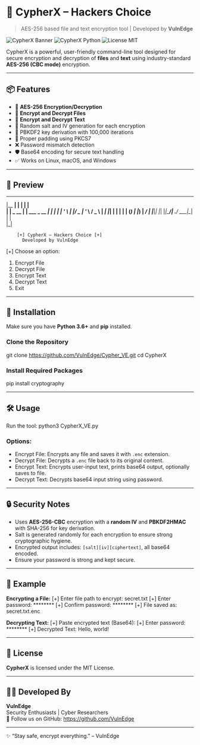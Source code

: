 # 🔐 CypherX – Hackers Choice
> AES-256 based file and text encryption tool | Developed by **VulnEdge**

![CypherX Banner](https://img.shields.io/badge/Encryption-AES--256-blue?style=flat-square)
![CypherX Python](https://img.shields.io/badge/Made%20with-Python3-green?style=flat-square)
![License MIT](https://img.shields.io/badge/License-MIT-yellow.svg?style=flat-square)

CypherX is a powerful, user-friendly command-line tool designed for secure encryption and decryption of **files** and **text** using industry-standard **AES-256 (CBC mode)** encryption.

---

## 📦 Features

- 🔐 **AES-256 Encryption/Decryption**
- 📁 **Encrypt and Decrypt Files**
- 📝 **Encrypt and Decrypt Text**
- 🧂 Random salt and IV generation for each encryption
- 🧪 PBKDF2 key derivation with 100,000 iterations
- 🧼 Proper padding using PKCS7
- ❌ Password mismatch detection
- 🛡️ Base64 encoding for secure text handling
- ✅ Works on Linux, macOS, and Windows

---

## 📸 Preview

  _______       _______               _   
 |__   __|     |__   __|             | |  
    | |  _ __     | | ___  _ __   ___| |_ 
    | | | '_ \    | |/ _ \| '_ \ / _ \ __|
   _| |_| | | |   | | (_) | |_) |  __/ |_ 
  |_____|_| |_|   |_|\___/| .__/ \___|\__|
                          | |              
                          |_|             

        [+] CypherX – Hackers Choice [+]
          Developed by VulnEdge

[+] Choose an option:
1. Encrypt File
2. Decrypt File
3. Encrypt Text
4. Decrypt Text
5. Exit

---

## 🚀 Installation

Make sure you have **Python 3.6+** and **pip** installed.

### Clone the Repository
git clone https://github.com/VulnEdge/Cypher_VE.git
cd CypherX

### Install Required Packages
pip install cryptography

---

## 🛠️ Usage

Run the tool:
python3 CypherX_VE.py

### Options:
- Encrypt File: Encrypts any file and saves it with `.enc` extension.
- Decrypt File: Decrypts a `.enc` file back to its original content.
- Encrypt Text: Encrypts user-input text, prints base64 output, optionally saves to file.
- Decrypt Text: Decrypts base64 input string using password.

---

## 🔒 Security Notes

- Uses **AES-256-CBC** encryption with a **random IV** and **PBKDF2HMAC** with SHA-256 for key derivation.
- Salt is generated randomly for each encryption to ensure strong cryptographic hygiene.
- Encrypted output includes: `[salt][iv][ciphertext]`, all base64 encoded.
- Ensure your password is strong and kept secure.

---

## 📁 Example

**Encrypting a File:**
[+] Enter file path to encrypt: secret.txt
[+] Enter password: ********
[+] Confirm password: ********
[+] File saved as: secret.txt.enc

**Decrypting Text:**
[+] Paste encrypted text (Base64): <paste here>
[+] Enter password: ********
[+] Decrypted Text: Hello, world!

---

## 📄 License

**CypherX** is licensed under the MIT License.

---

## 👨‍💻 Developed By

**VulnEdge**  
Security Enthusiasts | Cyber Researchers  
🔗 Follow us on GitHub: https://github.com/VulnEdge

---

✨ “Stay safe, encrypt everything.” – VulnEdge
